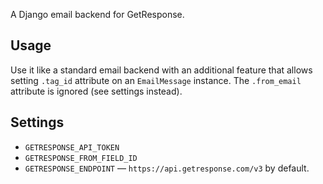 A Django email backend for GetResponse.

## Usage

Use it like a standard email backend with an additional feature that allows setting `.tag_id` attribute on an `EmailMessage` instance. The `.from_email` attribute is ignored (see settings instead).

## Settings

* `GETRESPONSE_API_TOKEN`
* `GETRESPONSE_FROM_FIELD_ID`
* `GETRESPONSE_ENDPOINT` — `https://api.getresponse.com/v3` by default.
